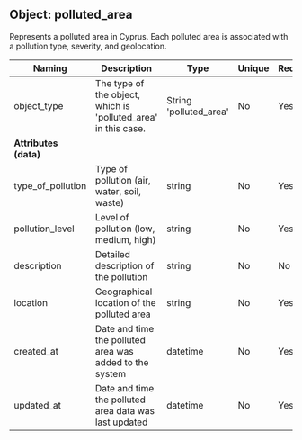 ## Object: polluted_area

Represents a polluted area in Cyprus. Each polluted area is associated with a pollution type, severity, and geolocation.

| Naming            | Description                                                        | Type                | Unique | Required |
|-------------------|--------------------------------------------------------------------|---------------------|--------|----------|
| object_type       | The type of the object, which is 'polluted_area' in this case.     | String 'polluted_area' | No   | Yes      |
| **Attributes (data)** |                                                             |                     |        |          |
| type_of_pollution | Type of pollution (air, water, soil, waste)                        | string              | No     | Yes      |
| pollution_level   | Level of pollution (low, medium, high)                             | string              | No     | Yes      |
| description       | Detailed description of the pollution                              | string              | No     | No       |
| location          | Geographical location of the polluted area                         | string              | No     | Yes      |
| created_at        | Date and time the polluted area was added to the system            | datetime            | No     | Yes      |
| updated_at        | Date and time the polluted area data was last updated             | datetime            | No     | Yes      |